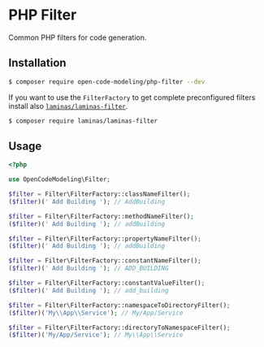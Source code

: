 # PHP Filter

Common PHP filters for code generation.

## Installation

```bash
$ composer require open-code-modeling/php-filter --dev
```

If you want to use the `FilterFactory` to get complete preconfigured filters install also [`laminas/laminas-filter`](https://github.com/laminas/laminas-filter).

```bash
$ composer require laminas/laminas-filter
```

## Usage

```php
<?php

use OpenCodeModeling\Filter;

$filter = Filter\FilterFactory::classNameFilter();
($filter)(' Add Building '); // AddBuilding

$filter = Filter\FilterFactory::methodNameFilter();
($filter)(' Add Building '); // addBuilding

$filter = Filter\FilterFactory::propertyNameFilter();
($filter)(' Add Building '); // addBuilding

$filter = Filter\FilterFactory::constantNameFilter();
($filter)(' Add Building '); // ADD_BUILDING

$filter = Filter\FilterFactory::constantValueFilter();
($filter)(' Add Building '); // add_building

$filter = Filter\FilterFactory::namespaceToDirectoryFilter();
($filter)('My\\App\\Service'); // My/App/Service

$filter = Filter\FilterFactory::directoryToNamespaceFilter();
($filter)('My/App/Service'); // My\\App\\Service
```
